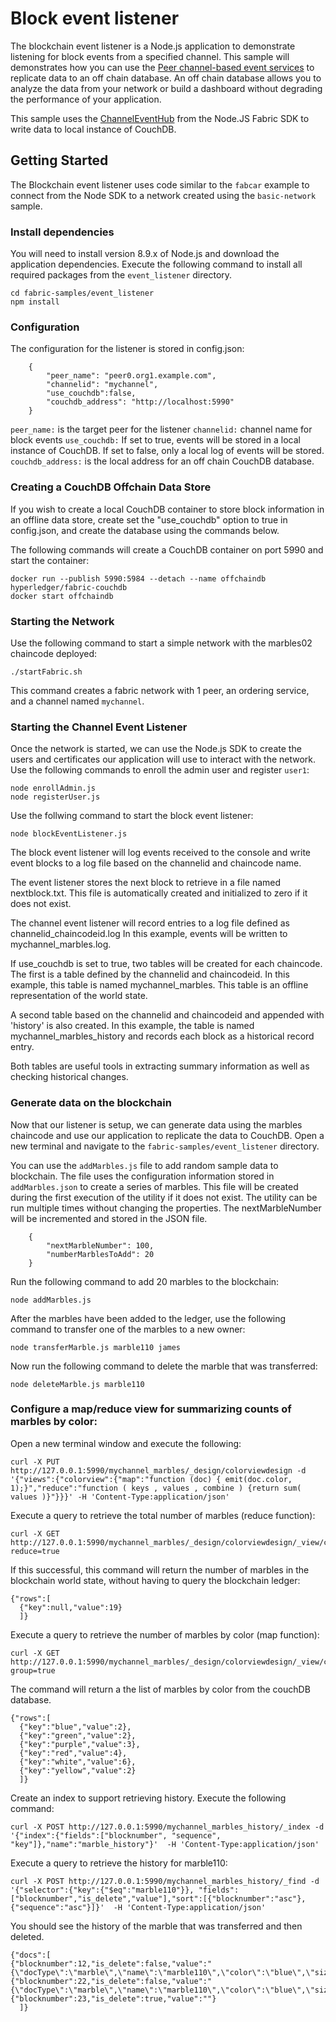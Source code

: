 # Block event listener

The blockchain event listener is a Node.js application to demonstrate listening
for block events from a specified channel. This sample will demonstrates how you
can use the [Peer channel-based event services](https://hyperledger-fabric.readthedocs.io/en/master/peer_event_services.html)
to replicate data to an off chain database. An off chain database allows you to
analyze the data from your network or build a dashboard without degrading the
performance of your application.

This sample uses the [ChannelEventHub](https://fabric-sdk-node.github.io/master/ChannelEventHub.html) from the Node.JS Fabric SDK to write data to local instance of CouchDB.

## Getting Started

The Blockchain event listener uses code similar to the `fabcar` example to
connect from the Node SDK to a network created using the `basic-network` sample.

### Install dependencies

You will need to install version 8.9.x of Node.js and download the application
dependencies. Execute the following command to install all required packages
from the `event_listener` directory.

```
cd fabric-samples/event_listener
npm install
```

### Configuration

The configuration for the listener is stored in config.json:

```
    {
        "peer_name": "peer0.org1.example.com",
        "channelid": "mychannel",
        "use_couchdb":false,
        "couchdb_address": "http://localhost:5990"
    }
```

`peer_name:` is the target peer for the listener
`channelid:`  channel name for block events
`use_couchdb:` If set to true, events will be stored in a local instance of
CouchDB. If set to false, only a local log of events will be stored.
`couchdb_address:` is the local address for an off chain CouchDB database.

### Creating a CouchDB Offchain Data Store

If you wish to create a local CouchDB container to store block information in an
offline data store, create set the "use_couchdb" option to true in config.json,
and create the database using the commands below.

The following commands will create a CouchDB container on port 5990 and start
the container:
```
docker run --publish 5990:5984 --detach --name offchaindb hyperledger/fabric-couchdb
docker start offchaindb
```

### Starting the Network

Use the following command to start a simple network with the marbles02 chaincode
deployed:

```
./startFabric.sh
```

This command creates a fabric network with 1 peer, an ordering service, and a
channel named `mychannel`.

### Starting the Channel Event Listener

Once the network is started, we can use the Node.js SDK to create the users and
certificates our application will use to interact with the network. Use the
following commands to enroll the admin user and register `user1`:

```
node enrollAdmin.js
node registerUser.js
```

Use the follwing command to start the block event listener:

```
node blockEventListener.js
```

The block event listener will log events received to the console and write event
blocks to a log file based on the channelid and chaincode name.

The event listener stores the next block to retrieve in a file named
nextblock.txt. This file is automatically created and initialized to zero if it
does not exist.

The channel event listener will record entries to a log file defined as
channelid_chaincodeid.log In this example, events will be written to
mychannel_marbles.log.

If use_couchdb is set to true, two tables will be created for each chaincode.
The first is a table
defined by the channelid and chaincodeid.  In this example, this table is named
mychannel_marbles. This table is an offline representation of the world state.

A second table based on the channelid and chaincodeid and appended with 'history'
is also created. In this example, the table is named mychannel_marbles_history
and records each block as a historical record entry.

Both tables are useful tools in extracting summary information as well as checking historical
changes.

### Generate data on the blockchain

Now that our listener is setup, we can generate data using the marbles chaincode
and use our application to replicate the data to CouchDB. Open a new terminal
and navigate to the `fabric-samples/event_listener` directory.

You can use the `addMarbles.js` file to add random sample data to blockchain.
The file uses the configuration information stored in `addMarbles.json` to
create a series of marbles. This file will be created during the first execution
of the utility if it does not exist. The utility can be run multiple times
without changing the properties. The nextMarbleNumber will be incremented and
stored in the JSON file.

```
    {
        "nextMarbleNumber": 100,
        "numberMarblesToAdd": 20
    }
```

Run the following command to add 20 marbles to the blockchain:

```
node addMarbles.js
```    

After the marbles have been added to the ledger, use the following command to
transfer one of the marbles to a new owner:

```
node transferMarble.js marble110 james
```

Now run the following command to delete the marble that was transferred:

```
node deleteMarble.js marble110
```

### Configure a map/reduce view for summarizing counts of marbles by color:

Open a new terminal window and execute the following:
```
curl -X PUT http://127.0.0.1:5990/mychannel_marbles/_design/colorviewdesign -d '{"views":{"colorview":{"map":"function (doc) { emit(doc.color, 1);}","reduce":"function ( keys , values , combine ) {return sum( values )}"}}}' -H 'Content-Type:application/json'
```

Execute a query to retrieve the total number of marbles (reduce function):
```
curl -X GET http://127.0.0.1:5990/mychannel_marbles/_design/colorviewdesign/_view/colorview?reduce=true
```
If this successful, this command will return the number of marbles in the
blockchain world state, without having to query the blockchain ledger:
```
{"rows":[
  {"key":null,"value":19}
  ]}
```

Execute a query to retrieve the number of marbles by color (map function):

```
curl -X GET http://127.0.0.1:5990/mychannel_marbles/_design/colorviewdesign/_view/colorview?group=true
```

The command will return a the list of marbles by color from the couchDB database.

```
{"rows":[
  {"key":"blue","value":2},
  {"key":"green","value":2},
  {"key":"purple","value":3},
  {"key":"red","value":4},
  {"key":"white","value":6},
  {"key":"yellow","value":2}
  ]}
```

Create an index to support retrieving history.  Execute the following command:
```
curl -X POST http://127.0.0.1:5990/mychannel_marbles_history/_index -d '{"index":{"fields":["blocknumber", "sequence", "key"]},"name":"marble_history"}'  -H 'Content-Type:application/json'
```

Execute a query to retrieve the history for marble110:
```
curl -X POST http://127.0.0.1:5990/mychannel_marbles_history/_find -d '{"selector":{"key":{"$eq":"marble110"}}, "fields":["blocknumber","is_delete","value"],"sort":[{"blocknumber":"asc"}, {"sequence":"asc"}]}'  -H 'Content-Type:application/json'
```

You should see the history of the marble that was transferred and then deleted.
```
{"docs":[
{"blocknumber":12,"is_delete":false,"value":"{\"docType\":\"marble\",\"name\":\"marble110\",\"color\":\"blue\",\"size\":60,\"owner\":\"debra\"}"},
{"blocknumber":22,"is_delete":false,"value":"{\"docType\":\"marble\",\"name\":\"marble110\",\"color\":\"blue\",\"size\":60,\"owner\":\"james\"}"},
{"blocknumber":23,"is_delete":true,"value":""}
  ]}
```

